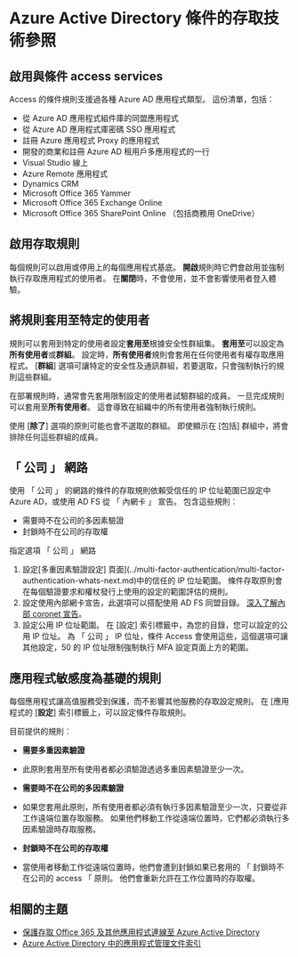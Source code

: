 
<properties
    pageTitle="Azure Active Directory 條件的存取技術參照 |Microsoft Azure"
    description="使用條件存取控制項，Azure Active Directory 檢查您選擇 [驗證使用者時，才能存取應用程式的特定條件。 一旦符合這些條件，使用者就是驗證，允許存取應用程式。"
    services="active-directory"
    documentationCenter=""
    authors="MarkusVi"
    manager="femila"
    editor=""/>

<tags
    ms.service="active-directory"
    ms.devlang="na"
    ms.topic="article"
    ms.tgt_pltfrm="na"
    ms.workload="identity" 
    ms.date="10/20/2016"
    ms.author="markvi"/>

# <a name="azure-active-directory-conditional-access-technical-reference"></a>Azure Active Directory 條件的存取技術參照

## <a name="services-enabled-with-conditional-access"></a>啟用與條件 access services
Access 的條件規則支援過各種 Azure AD 應用程式類型。 這份清單，包括︰

- 從 Azure AD 應用程式組件庫的同盟應用程式
- 從 Azure AD 應用程式庫密碼 SSO 應用程式
- 註冊 Azure 應用程式 Proxy 的應用程式
- 開發的商業和註冊 Azure AD 租用戶多應用程式的一行
- Visual Studio 線上
- Azure Remote 應用程式
-   Dynamics CRM
- Microsoft Office 365 Yammer
- Microsoft Office 365 Exchange Online
- Microsoft Office 365 SharePoint Online （包括商務用 OneDrive）


## <a name="enable-access-rules"></a>啟用存取規則

每個規則可以啟用或停用上的每個應用程式基底。 **開啟**規則時它們會啟用並強制執行存取應用程式的使用者。 在**關閉**時，不會使用，並不會影響使用者登入體驗。

## <a name="applying-rules-to-specific-users"></a>將規則套用至特定的使用者
規則可以套用到特定的使用者設定**套用至**根據安全性群組集。 **套用至**可以設定為**所有使用者**或**群組**。 設定時，**所有使用者**規則會套用在任何使用者有權存取應用程式。 [**群組**] 選項可讓特定的安全性及通訊群組，若要選取，只會強制執行的規則這些群組。

在部署規則時，通常會先套用限制設定的使用者試驗群組的成員。 一旦完成規則可以套用至**所有使用者**。 這會導致在組織中的所有使用者強制執行規則。

使用 [**除了**] 選項的原則可能也會不選取的群組。 即使顯示在 [包括] 群組中，將會排除任何這些群組的成員。

## <a name="at-work-networks"></a>「 公司 」 網路


使用 「 公司 」 的網路的條件的存取規則依賴受信任的 IP 位址範圍已設定中 Azure AD，或使用 AD FS 從 「 內網卡 」 宣告。 包含這些規則︰

- 需要時不在公司的多因素驗證
- 封鎖時不在公司的存取權

指定選項 「 公司 」 網路

1. 設定[多重因素驗證設定] 頁面](../multi-factor-authentication/multi-factor-authentication-whats-next.md)中的信任的 IP 位址範圍。 條件存取原則會在每個驗證要求和權杖發行上使用的設定的範圍評估的規則。 
2. 設定使用內部網卡宣告，此選項可以搭配使用 AD FS 同盟目錄。 [深入了解內部 coronet 宣告](../multi-factor-authentication/multi-factor-authentication-whats-next.md#trusted-ips)。
3. 設定公用 IP 位址範圍。 在 [設定] 索引標籤中，為您的目錄，您可以設定的公用 IP 位址。 為 「 公司 」 IP 位址，條件 Access 會使用這些，這個選項可讓其他設定，50 的 IP 位址限制強制執行 MFA 設定頁面上方的範圍。



## <a name="rules-based-on-application-sensitivity"></a>應用程式敏感度為基礎的規則

每個應用程式讓高值服務受到保護，而不影響其他服務的存取設定規則。 在 [應用程式的 [**設定**] 索引標籤上，可以設定條件存取規則。 

目前提供的規則︰

- **需要多重因素驗證**
 - 此原則套用至所有使用者都必須驗證透過多重因素驗證至少一次。
 
- **需要時不在公司的多因素驗證**
 - 如果您套用此原則，所有使用者都必須有執行多因素驗證至少一次，只要從非工作遠端位置存取服務。 如果他們移動工作從遠端位置時，它們都必須執行多因素驗證時存取服務。
 
- **封鎖時不在公司的存取權** 
 - 當使用者移動工作從遠端位置時，他們會遭到封鎖如果已套用的 「 封鎖時不在公司的 access 「 原則。  他們會重新允許在工作位置時的存取權。


## <a name="related-topics"></a>相關的主題

- [保護存取 Office 365 及其他應用程式連線至 Azure Active Directory](active-directory-conditional-access.md)
- [Azure Active Directory 中的應用程式管理文件索引](active-directory-apps-index.md)
